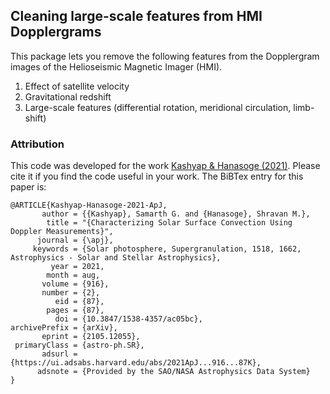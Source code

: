 ## Cleaning large-scale features from HMI Dopplergrams
This package lets you remove the following features from the
Dopplergram images of the Helioseismic Magnetic Imager (HMI).

1. Effect of satellite velocity
2. Gravitational redshift
3. Large-scale features (differential rotation, meridional circulation, limb-shift)


### Attribution
This code was developed for the work [Kashyap & Hanasoge (2021)](https://arxiv.org/abs/2105.12055).
Please cite it if you find the code useful in your work. The BiBTex entry for this paper is:
```
@ARTICLE{Kashyap-Hanasoge-2021-ApJ,
       author = {{Kashyap}, Samarth G. and {Hanasoge}, Shravan M.},
        title = "{Characterizing Solar Surface Convection Using Doppler Measurements}",
      journal = {\apj},
     keywords = {Solar photosphere, Supergranulation, 1518, 1662, Astrophysics - Solar and Stellar Astrophysics},
         year = 2021,
        month = aug,
       volume = {916},
       number = {2},
          eid = {87},
        pages = {87},
          doi = {10.3847/1538-4357/ac05bc},
archivePrefix = {arXiv},
       eprint = {2105.12055},
 primaryClass = {astro-ph.SR},
       adsurl = {https://ui.adsabs.harvard.edu/abs/2021ApJ...916...87K},
      adsnote = {Provided by the SAO/NASA Astrophysics Data System}
}
```

